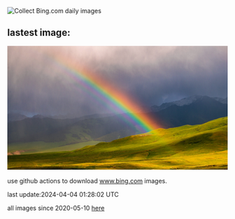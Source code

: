 ![Collect Bing.com daily images](https://github.com/counter2015/bing-daily-images/workflows/Collect%20Bing.com%20daily%20images/badge.svg)
## lastest image:
![](images/KyrgyzstanRainbow.jpg)

use github actions to download www.bing.com images.

last update:2024-04-04 01:28:02 UTC

all images since 2020-05-10 [here](https://github.com/counter2015/bing-daily-images/tree/master/images) 
